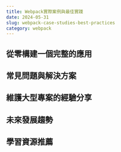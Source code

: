 ```yaml
---
title: Webpack實際案例與最佳實踐
date: 2024-05-31
slug: webpack-case-studies-best-practices
category: webpack
---
```


## 從零構建一個完整的應用

<!-- 一個完整的案例，綜合運用前面所學 -->

## 常見問題與解決方案

<!-- 收集常見的Webpack問題和解決方法 -->

## 維護大型專案的經驗分享

<!-- 在大型專案中使用Webpack的經驗和技巧 -->

## 未來發展趨勢

<!-- 展望Webpack和前端構建工具的未來 -->

## 學習資源推薦

<!-- 推薦進一步學習的資源和工具 -->
